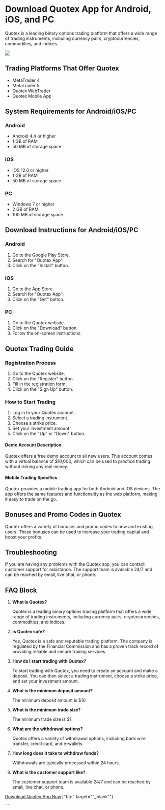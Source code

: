 # Download Quotex App for Android, iOS, and PC

Quotex is a leading binary options trading platform that offers a wide
range of trading instruments, including currency pairs,
cryptocurrencies, commodities, and indices.

[![](https://static.quotex.io/files/10_en/300_250.jpg)](https://traff.sbs/brokerqxlid)

## Trading Platforms That Offer Quotex

-   MetaTrader 4
-   MetaTrader 5
-   Quotex WebTrader
-   Quotex Mobile App

## System Requirements for Android/iOS/PC

### Android

-   Android 4.4 or higher
-   1 GB of RAM
-   50 MB of storage space

### iOS

-   iOS 12.0 or higher
-   1 GB of RAM
-   50 MB of storage space

### PC

-   Windows 7 or higher
-   2 GB of RAM
-   100 MB of storage space

## Download Instructions for Android/iOS/PC

### Android

1.  Go to the Google Play Store.
2.  Search for "Quotex App".
3.  Click on the "Install" button.

### iOS

1.  Go to the App Store.
2.  Search for "Quotex App".
3.  Click on the "Get" button.

### PC

1.  Go to the Quotex website.
2.  Click on the "Download" button.
3.  Follow the on-screen instructions.

## Quotex Trading Guide

### Registration Process

1.  Go to the Quotex website.
2.  Click on the "Register" button.
3.  Fill in the registration form.
4.  Click on the "Sign Up" button.

### How to Start Trading

1.  Log in to your Quotex account.
2.  Select a trading instrument.
3.  Choose a strike price.
4.  Set your investment amount.
5.  Click on the "Up" or "Down" button.

#### Demo Account Description

Quotex offers a free demo account to all new users. This account comes
with a virtual balance of \$10,000, which can be used to practice
trading without risking any real money.

#### Mobile Trading Specifics

Quotex provides a mobile trading app for both Android and iOS devices.
The app offers the same features and functionality as the web platform,
making it easy to trade on the go.

## Bonuses and Promo Codes in Quotex

Quotex offers a variety of bonuses and promo codes to new and existing
users. These bonuses can be used to increase your trading capital and
boost your profits.

## Troubleshooting

If you are having any problems with the Quotex app, you can contact
customer support for assistance. The support team is available 24/7 and
can be reached by email, live chat, or phone.

## FAQ Block

1.  **What is Quotex?**

    Quotex is a leading binary options trading platform that offers a
    wide range of trading instruments, including currency pairs,
    cryptocurrencies, commodities, and indices.

2.  **Is Quotex safe?**

    Yes, Quotex is a safe and reputable trading platform. The company is
    regulated by the Financial Commission and has a proven track record
    of providing reliable and secure trading services.

3.  **How do I start trading with Quotex?**

    To start trading with Quotex, you need to create an account and make
    a deposit. You can then select a trading instrument, choose a strike
    price, and set your investment amount.

4.  **What is the minimum deposit amount?**

    The minimum deposit amount is \$10.

5.  **What is the minimum trade size?**

    The minimum trade size is \$1.

6.  **What are the withdrawal options?**

    Quotex offers a variety of withdrawal options, including bank wire
    transfer, credit card, and e-wallets.

7.  **How long does it take to withdraw funds?**

    Withdrawals are typically processed within 24 hours.

8.  **What is the customer support like?**

    The customer support team is available 24/7 and can be reached by
    email, live chat, or phone.

[Download Quotex App
Now](\%22https://traff.sbs/quotexonelink\%22){."btn"
target=""_blank""}

\`\`\`

